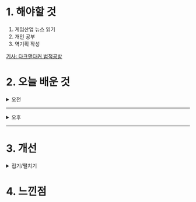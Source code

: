 
# 1. 해야할 것

1. 게임산업 뉴스 읽기 
2. 개인 공부  
3. 역기획 작성

[기사: 다크앤다커 법적공방](https://www.gamemeca.com/view.php?gid=1753143)


# 2. 오늘 배운 것

<details>
<summary>오전</summary>

## 오늘의 뉴스
### 다크앤다커 법적공방
![image](https://github.com/user-attachments/assets/ee67f100-97f4-4646-bb28-aad8be68e8eb)

지적 재산권에 대한 권리\
회사에서 작성한 모든 문서는 회사 소유물이다.\
특히 이런 콘텐츠 사업에서는 중요한 문제이다.

이번 재판으로 어떤 방식으로 문제를 바라볼 수 있는지 확인할 수 있을 것 같아 기대가 된다.
</details>

****

<details>
<summary>오후</summary>


</details>

****


# 3. 개선


<details>
<summary>접기/펼치기</summary>


</details>



# 4. 느낀점


